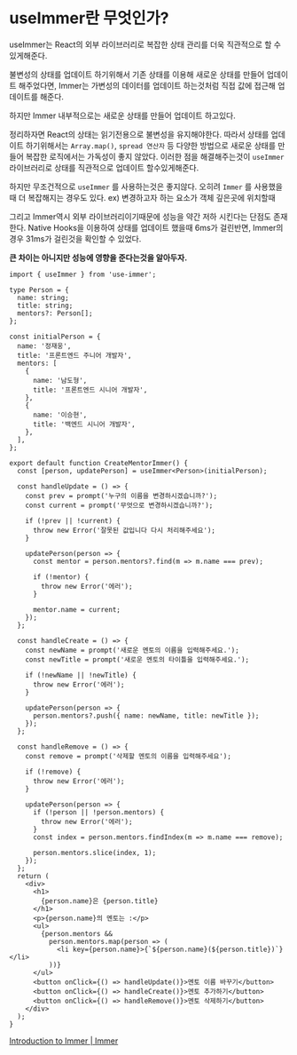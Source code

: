 # useImmer란 무엇인가?

useImmer는 React의 외부 라이브러리로 복잡한 상태 관리를 더욱 직관적으로 할 수 있게해준다.

불변성의 상태를 업데이트 하기위해서 기존 상태를 이용해 새로운 상태를 만들어 업데이트 해주었다면, Immer는 가변성의 데이터를 업데이트 하는것처럼 직접 값에 접근해 업데이트를 해준다.

하지만 Immer 내부적으로는 새로운 상태를 만들어 업데이트 하고있다.

정리하자면 React의 상태는 읽기전용으로 불변성을 유지해야한다. 따라서 상태를 업데이트 하기위해서는 `Array.map()`, `spread 연산자` 등 다양한 방법으로 새로운 상태를 만들어 복잡한 로직에서는 가독성이 좋지 않았다. 이러한 점을 해결해주는것이 `useImmer`라이브러리로 상태를 직관적으로 업데이트 할수있게해준다.

하지만 무조건적으로 `useImmer` 를 사용하는것은 좋지않다. 오히려 `Immer` 를 사용했을때 더 복잡해지는 경우도 있다. ex) 변경하고자 하는 요소가 객체 깊은곳에 위치할때

그리고 Immer역시 외부 라이브러리이기때문에 성능을 약간 저하 시킨다는 단점도 존재한다.
Native Hooks을 이용하여 상태를 업데이트 했을때 6ms가 걸린반면, Immer의 경우 31ms가 걸린것을 확인할 수 있었다.

**큰 차이는 아니지만 성능에 영향을 준다는것을 알아두자.**

```tsx
import { useImmer } from 'use-immer';

type Person = {
  name: string;
  title: string;
  mentors?: Person[];
};

const initialPerson = {
  name: '정재웅',
  title: '프론트엔드 주니어 개발자',
  mentors: [
    {
      name: '남도형',
      title: '프론트엔드 시니어 개발자',
    },
    {
      name: '이승현',
      title: '백엔드 시니어 개발자',
    },
  ],
};

export default function CreateMentorImmer() {
  const [person, updatePerson] = useImmer<Person>(initialPerson);

  const handleUpdate = () => {
    const prev = prompt('누구의 이름을 변경하시겠습니까?');
    const current = prompt('무엇으로 변경하시겠습니까?');

    if (!prev || !current) {
      throw new Error('잘못된 값입니다 다시 처리해주세요');
    }

    updatePerson(person => {
      const mentor = person.mentors?.find(m => m.name === prev);

      if (!mentor) {
        throw new Error('에러');
      }

      mentor.name = current;
    });
  };

  const handleCreate = () => {
    const newName = prompt('새로운 멘토의 이름을 입력해주세요.');
    const newTitle = prompt('새로운 멘토의 타이틀을 입력해주세요.');

    if (!newName || !newTitle) {
      throw new Error('에러');
    }

    updatePerson(person => {
      person.mentors?.push({ name: newName, title: newTitle });
    });
  };

  const handleRemove = () => {
    const remove = prompt('삭제할 멘토의 이름을 입력해주세요');

    if (!remove) {
      throw new Error('에러');
    }

    updatePerson(person => {
      if (!person || !person.mentors) {
        throw new Error('에러');
      }
      const index = person.mentors.findIndex(m => m.name === remove);

      person.mentors.slice(index, 1);
    });
  };
  return (
    <div>
      <h1>
        {person.name}은 {person.title}
      </h1>
      <p>{person.name}의 멘토는 :</p>
      <ul>
        {person.mentors &&
          person.mentors.map(person => (
            <li key={person.name}>{`${person.name}(${person.title})`}</li>
          ))}
      </ul>
      <button onClick={() => handleUpdate()}>멘토 이름 바꾸기</button>
      <button onClick={() => handleCreate()}>멘토 추가하기</button>
      <button onClick={() => handleRemove()}>멘토 삭제하기</button>
    </div>
  );
}
```

[Introduction to Immer | Immer](https://immerjs.github.io/immer/)
